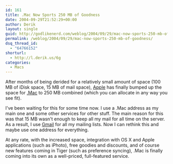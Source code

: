 ```yaml
---
id: 161
title: .Mac Now Sports 250 MB of Goodness
date: 2004-09-29T21:52:29+00:00
author: Derik
layout: single
guid: http://godlikenerd.com/weblog/2004/09/29/mac-now-sports-250-mb-of-goodness/
permalink: /weblog/2004/09/29/mac-now-sports-250-mb-of-goodness/
dsq_thread_id:
  - "64766152"
shorturl:
  - http://l.derik.us/6g
categories:
  - Macs
---
```

After months of being derided for a relatively small amount of space (100 MB of iDisk space, 15 MB of mail space), [Apple](http://www.apple.com) has finally bumped up the space for [.Mac](http://www.mac.com) to 250 MB combined (which you can allocate in any way you see fit).

I've been waiting for this for some time now. I use a .Mac address as my main one and some other services for other stuff. The main reason for this was that 15 MB wasn't enough to keep all my mail for all time on the server. As a result, I use [Gmail](http://www.gmail.com) for all my mailing lists. Now I can rethink this and maybe use one address for everything.

At any rate, with the increased space, integration with OS X and Apple applications (such as iPhoto), free goodies and discounts, and of course new features coming in Tiger (such as preference syncing), .Mac is finally coming into its own as a well-priced, full-featured service.